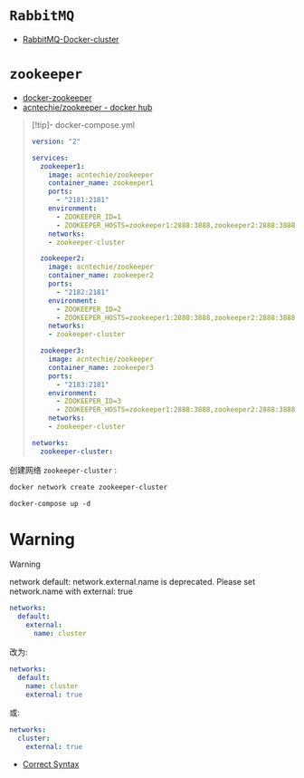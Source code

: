 # `RabbitMQ`

- [RabbitMQ-Docker-cluster](https://github.com/MingxuanHu/RabbitMQ-Docker-cluster)

# `zookeeper`

- [docker-zookeeper](https://github.com/acntech/docker-zookeeper)
- [acntechie/zookeeper - docker hub](https://hub.docker.com/r/acntechie/zookeeper)

> [!tip]- docker-compose.yml
> ```yml
> version: "2"
> 
> services:
>   zookeeper1:
>     image: acntechie/zookeeper
>     container_name: zookeeper1
>     ports:
>       - "2181:2181"
>     environment:
>       - ZOOKEEPER_ID=1
>       - ZOOKEEPER_HOSTS=zookeeper1:2888:3888,zookeeper2:2888:3888,zookeeper3:2888:3888
>     networks:
>     - zookeeper-cluster
> 
>   zookeeper2:
>     image: acntechie/zookeeper
>     container_name: zookeeper2
>     ports:
>       - "2182:2181"
>     environment:
>       - ZOOKEEPER_ID=2
>       - ZOOKEEPER_HOSTS=zookeeper1:2888:3888,zookeeper2:2888:3888,zookeeper3:2888:3888
>     networks:
>     - zookeeper-cluster
> 
>   zookeeper3:
>     image: acntechie/zookeeper
>     container_name: zookeeper3
>     ports:
>       - "2183:2181"
>     environment:
>       - ZOOKEEPER_ID=3
>       - ZOOKEEPER_HOSTS=zookeeper1:2888:3888,zookeeper2:2888:3888,zookeeper3:2888:3888
>     networks:
>     - zookeeper-cluster
> 
> networks:
>   zookeeper-cluster:
> ```

创建网络 `zookeeper-cluster` :

```bash
docker network create zookeeper-cluster
```

```
docker-compose up -d
```

# Warning

> [!warning]
> network default: network.external.name is deprecated. Please set network.name with external: true

```yml
networks:
  default:
    external:
      name: cluster
```

改为:

```yml
networks:
  default:
    name: cluster
    external: true
```

或:

```yml
networks:
  cluster:
    external: true
```

- [Correct Syntax](https://github.com/docker/compose-cli/issues/1856#issuecomment-1108552064)